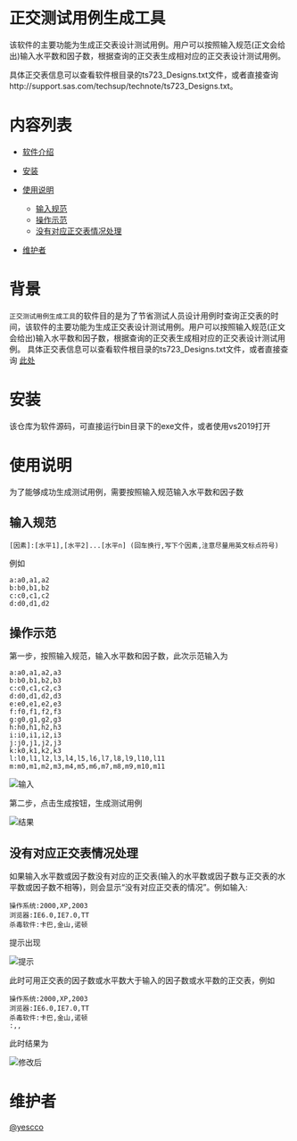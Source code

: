 # 正交测试用例生成工具
该软件的主要功能为生成正交表设计测试用例。用户可以按照输入规范(正文会给出)输入水平数和因子数，根据查询的正交表生成相对应的正交表设计测试用例。

具体正交表信息可以查看软件根目录的ts723_Designs.txt文件，或者直接查询http://support.sas.com/techsup/technote/ts723_Designs.txt。

# 内容列表

- [软件介绍](#软件介绍)

- [安装](#安装)

- [使用说明](#使用说明)

  - [输入规范](#输入规范)
  - [操作示范](#操作示范)
  - [没有对应正交表情况处理](#没有对应正交表情况处理)

- [维护者](#维护者)
# 背景
`正交测试用例生成工具`的软件目的是为了节省测试人员设计用例时查询正交表的时间，该软件的主要功能为生成正交表设计测试用例。用户可以按照输入规范(正文会给出)输入水平数和因子数，根据查询的正交表生成相对应的正交表设计测试用例。
具体正交表信息可以查看软件根目录的ts723_Designs.txt文件，或者直接查询
[此处](http://support.sas.com/techsup/technote/ts723_Designs.txt)

# 安装

该仓库为软件源码，可直接运行bin目录下的exe文件，或者使用vs2019打开

# 使用说明

为了能够成功生成测试用例，需要按照输入规范输入水平数和因子数

## 输入规范

`[因素]:[水平1],[水平2]...[水平n] (回车换行,写下个因素,注意尽量用英文标点符号)`

例如

```
a:a0,a1,a2
b:b0,b1,b2
c:c0,c1,c2
d:d0,d1,d2
```

## 操作示范

第一步，按照输入规范，输入水平数和因子数，此次示范输入为

```
a:a0,a1,a2,a3
b:b0,b1,b2,b3
c:c0,c1,c2,c3
d:d0,d1,d2,d3
e:e0,e1,e2,e3
f:f0,f1,f2,f3
g:g0,g1,g2,g3
h:h0,h1,h2,h3
i:i0,i1,i2,i3
j:j0,j1,j2,j3
k:k0,k1,k2,k3
l:l0,l1,l2,l3,l4,l5,l6,l7,l8,l9,l10,l11
m:m0,m1,m2,m3,m4,m5,m6,m7,m8,m9,m10,m11
```



![输入](https://github.com/yescco126/Orthogonal-Form-tool/raw/master/images/input.png)

第二步，点击生成按钮，生成测试用例

![结果](https://s1.ax1x.com/2020/05/08/YnTTds.png)

## 没有对应正交表情况处理

如果输入水平数或因子数没有对应的正交表(输入的水平数或因子数与正交表的水平数或因子数不相等)，则会显示“没有对应正交表的情况”。例如输入:

```
操作系统:2000,XP,2003
浏览器:IE6.0,IE7.0,TT
杀毒软件:卡巴,金山,诺顿
```

提示出现

![提示](https://s1.ax1x.com/2020/05/08/YnHKuF.png)

此时可用正交表的因子数或水平数大于输入的因子数或水平数的正交表，例如

```
操作系统:2000,XP,2003
浏览器:IE6.0,IE7.0,TT
杀毒软件:卡巴,金山,诺顿
:,,
```

此时结果为

![修改后](https://s1.ax1x.com/2020/05/08/YnHfbQ.png)

# 维护者

[@yescco](https://github.com/yescco126)








